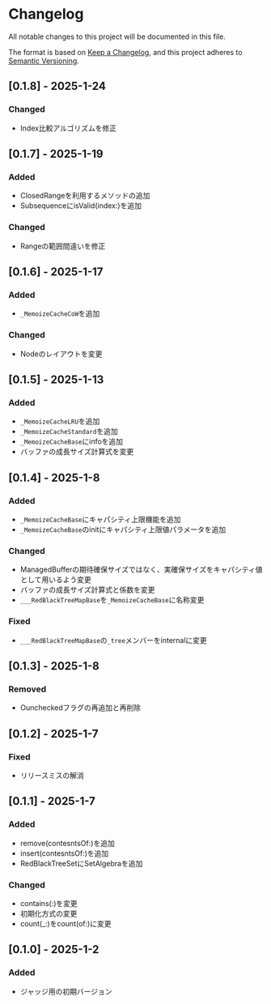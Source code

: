 # Changelog

All notable changes to this project will be documented in this file.

The format is based on [Keep a Changelog](https://keepachangelog.com/en/1.0.0/),
and this project adheres to [Semantic Versioning](https://semver.org/spec/v2.0.0.html).

## [0.1.8] - 2025-1-24
### Changed
- Index比較アルゴリズムを修正

## [0.1.7] - 2025-1-19
### Added
- ClosedRangeを利用するメソッドの追加
- SubsequenceにisValid(index:)を追加
### Changed
- Rangeの範囲間違いを修正

## [0.1.6] - 2025-1-17
### Added
- `_MemoizeCacheCoW`を追加
### Changed
- Nodeのレイアウトを変更

## [0.1.5] - 2025-1-13
### Added
- `_MemoizeCacheLRU`を追加
- `_MemoizeCacheStandard`を追加
- `_MemoizeCacheBase`にinfoを追加
- バッファの成長サイズ計算式を変更

## [0.1.4] - 2025-1-8
### Added
- `_MemoizeCacheBase`にキャパシティ上限機能を追加
- `_MemoizeCacheBase`のinitにキャパシティ上限値パラメータを追加
### Changed
- ManagedBufferの期待確保サイズではなく、実確保サイズをキャパシティ値として用いるよう変更
- バッファの成長サイズ計算式と係数を変更
- `___RedBlackTreeMapBase`を`_MemoizeCacheBase`に名称変更

### Fixed
- `___RedBlackTreeMapBase`の`_tree`メンバーをinternalに変更

## [0.1.3] - 2025-1-8
### Removed
- Ouncheckedフラグの再追加と再削除

## [0.1.2] - 2025-1-7
### Fixed
- リリースミスの解消

## [0.1.1] - 2025-1-7
### Added
- remove(contesntsOf:)を追加
- insert(contesntsOf:)を追加
- RedBlackTreeSetにSetAlgebraを追加
### Changed
- contains(:)を変更
- 初期化方式の変更
- count(_:)をcount(of:)に変更

## [0.1.0] - 2025-1-2
### Added
- ジャッジ用の初期バージョン
